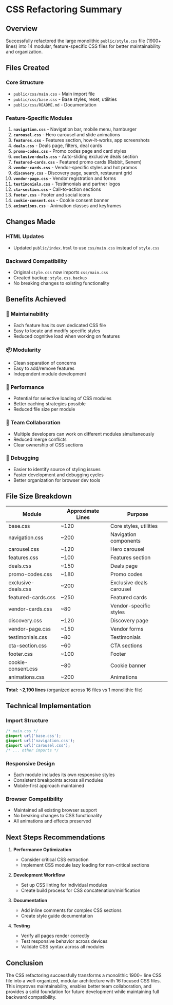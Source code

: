 # CSS Refactoring Summary

## Overview
Successfully refactored the large monolithic `public/style.css` file (1900+ lines) into 14 modular, feature-specific CSS files for better maintainability and organization.

## Files Created

### Core Structure
- `public/css/main.css` - Main import file
- `public/css/base.css` - Base styles, reset, utilities
- `public/css/README.md` - Documentation

### Feature-Specific Modules
1. **`navigation.css`** - Navigation bar, mobile menu, hamburger
2. **`carousel.css`** - Hero carousel and slide animations  
3. **`features.css`** - Features section, how-it-works, app screenshots
4. **`deals.css`** - Deals page, filters, deal cards
5. **`promo-codes.css`** - Promo codes page and card styles
6. **`exclusive-deals.css`** - Auto-sliding exclusive deals section
7. **`featured-cards.css`** - Featured promo cards (Rabbit, Senem)
8. **`vendor-cards.css`** - Vendor-specific styles and hot promos
9. **`discovery.css`** - Discovery page, search, restaurant grid
10. **`vendor-page.css`** - Vendor registration and forms
11. **`testimonials.css`** - Testimonials and partner logos
12. **`cta-section.css`** - Call-to-action sections
13. **`footer.css`** - Footer and social icons
14. **`cookie-consent.css`** - Cookie consent banner
15. **`animations.css`** - Animation classes and keyframes

## Changes Made

### HTML Updates
- Updated `public/index.html` to use `css/main.css` instead of `style.css`

### Backward Compatibility
- Original `style.css` now imports `css/main.css`
- Created backup: `style.css.backup`
- No breaking changes to existing functionality

## Benefits Achieved

### 🎯 **Maintainability**
- Each feature has its own dedicated CSS file
- Easy to locate and modify specific styles
- Reduced cognitive load when working on features

### 📦 **Modularity** 
- Clean separation of concerns
- Easy to add/remove features
- Independent module development

### 🚀 **Performance**
- Potential for selective loading of CSS modules
- Better caching strategies possible
- Reduced file size per module

### 👥 **Team Collaboration**
- Multiple developers can work on different modules simultaneously
- Reduced merge conflicts
- Clear ownership of CSS sections

### 🐛 **Debugging**
- Easier to identify source of styling issues
- Faster development and debugging cycles
- Better organization for browser dev tools

## File Size Breakdown

| Module | Approximate Lines | Purpose |
|--------|------------------|---------|
| base.css | ~120 | Core styles, utilities |
| navigation.css | ~200 | Navigation components |
| carousel.css | ~120 | Hero carousel |
| features.css | ~100 | Features section |
| deals.css | ~150 | Deals page |
| promo-codes.css | ~180 | Promo codes |
| exclusive-deals.css | ~200 | Exclusive deals carousel |
| featured-cards.css | ~250 | Featured cards |
| vendor-cards.css | ~80 | Vendor-specific styles |
| discovery.css | ~120 | Discovery page |
| vendor-page.css | ~150 | Vendor forms |
| testimonials.css | ~80 | Testimonials |
| cta-section.css | ~60 | CTA sections |
| footer.css | ~100 | Footer |
| cookie-consent.css | ~80 | Cookie banner |
| animations.css | ~200 | Animations |

**Total: ~2,190 lines** (organized across 16 files vs 1 monolithic file)

## Technical Implementation

### Import Structure
```css
/* main.css */
@import url('base.css');
@import url('navigation.css');
@import url('carousel.css');
/* ... other imports */
```

### Responsive Design
- Each module includes its own responsive styles
- Consistent breakpoints across all modules
- Mobile-first approach maintained

### Browser Compatibility
- Maintained all existing browser support
- No breaking changes to CSS functionality
- All animations and effects preserved

## Next Steps Recommendations

1. **Performance Optimization**
   - Consider critical CSS extraction
   - Implement CSS module lazy loading for non-critical sections

2. **Development Workflow**
   - Set up CSS linting for individual modules
   - Create build process for CSS concatenation/minification

3. **Documentation**
   - Add inline comments for complex CSS sections
   - Create style guide documentation

4. **Testing**
   - Verify all pages render correctly
   - Test responsive behavior across devices
   - Validate CSS syntax across all modules

## Conclusion

The CSS refactoring successfully transforms a monolithic 1900+ line CSS file into a well-organized, modular architecture with 16 focused CSS files. This improves maintainability, enables better team collaboration, and provides a solid foundation for future development while maintaining full backward compatibility.